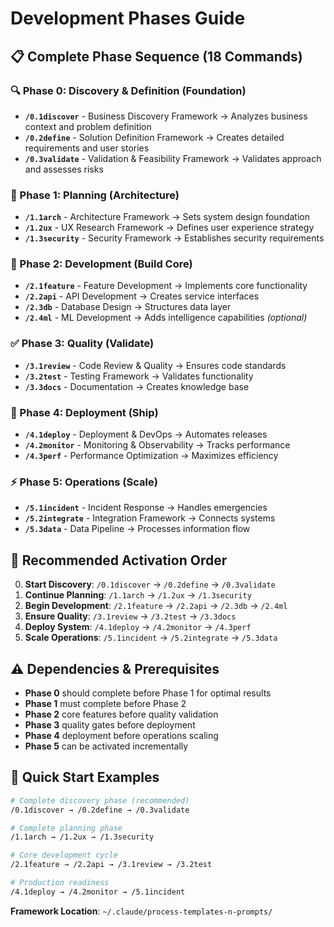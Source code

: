 # Development Phases Guide

## 📋 Complete Phase Sequence (18 Commands)

### 🔍 Phase 0: Discovery & Definition (Foundation)
- **`/0.1discover`** - Business Discovery Framework → Analyzes business context and problem definition
- **`/0.2define`** - Solution Definition Framework → Creates detailed requirements and user stories
- **`/0.3validate`** - Validation & Feasibility Framework → Validates approach and assesses risks

### 🎯 Phase 1: Planning (Architecture)
- **`/1.1arch`** - Architecture Framework → Sets system design foundation
- **`/1.2ux`** - UX Research Framework → Defines user experience strategy  
- **`/1.3security`** - Security Framework → Establishes security requirements

### 🔨 Phase 2: Development (Build Core)
- **`/2.1feature`** - Feature Development → Implements core functionality
- **`/2.2api`** - API Development → Creates service interfaces
- **`/2.3db`** - Database Design → Structures data layer
- **`/2.4ml`** - ML Development → Adds intelligence capabilities *(optional)*

### ✅ Phase 3: Quality (Validate)
- **`/3.1review`** - Code Review & Quality → Ensures code standards
- **`/3.2test`** - Testing Framework → Validates functionality
- **`/3.3docs`** - Documentation → Creates knowledge base

### 🚀 Phase 4: Deployment (Ship)
- **`/4.1deploy`** - Deployment & DevOps → Automates releases
- **`/4.2monitor`** - Monitoring & Observability → Tracks performance
- **`/4.3perf`** - Performance Optimization → Maximizes efficiency

### ⚡ Phase 5: Operations (Scale)
- **`/5.1incident`** - Incident Response → Handles emergencies
- **`/5.2integrate`** - Integration Framework → Connects systems
- **`/5.3data`** - Data Pipeline → Processes information flow

## 🔄 Recommended Activation Order

0. **Start Discovery**: `/0.1discover` → `/0.2define` → `/0.3validate`
1. **Continue Planning**: `/1.1arch` → `/1.2ux` → `/1.3security`
2. **Begin Development**: `/2.1feature` → `/2.2api` → `/2.3db` → `/2.4ml`
3. **Ensure Quality**: `/3.1review` → `/3.2test` → `/3.3docs`
4. **Deploy System**: `/4.1deploy` → `/4.2monitor` → `/4.3perf`
5. **Scale Operations**: `/5.1incident` → `/5.2integrate` → `/5.3data`

## ⚠️ Dependencies & Prerequisites
- **Phase 0** should complete before Phase 1 for optimal results
- **Phase 1** must complete before Phase 2
- **Phase 2** core features before quality validation
- **Phase 3** quality gates before deployment
- **Phase 4** deployment before operations scaling
- **Phase 5** can be activated incrementally

## 🎯 Quick Start Examples
```bash
# Complete discovery phase (recommended)
/0.1discover → /0.2define → /0.3validate

# Complete planning phase
/1.1arch → /1.2ux → /1.3security

# Core development cycle  
/2.1feature → /2.2api → /3.1review → /3.2test

# Production readiness
/4.1deploy → /4.2monitor → /5.1incident
```

**Framework Location**: `~/.claude/process-templates-n-prompts/`